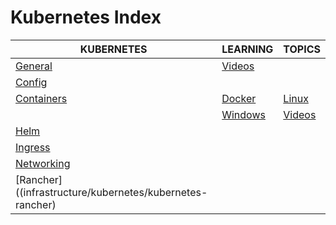 # Kubernetes Index

|KUBERNETES|LEARNING|TOPICS|
|---|---|---|
|[General](infrastructure/kubernetes/kubernetes-general)|[Videos](infrastructure/kubernetes/kubernetes-general#videos)||
|[Config](infrastructure/kubernetes/kubernetes-config)|||
|[Containers](infrastructure/kubernetes/kubernetes-containers)|[Docker](infrastructure/kubernetes/kubernetes-containers#docker)|[Linux](infrastructure/kubernetes/kubernetes-containers#linux)|
||[Windows](infrastructure/kubernetes/kubernetes-containers#windows)|[Videos](infrastructure/kubernetes/kubernetes-containers#videos)|
|[Helm](infrastructure/kubernetes/kubernetes-helm)|||
|[Ingress](infrastructure/kubernetes/kubernetes-ingress)|||
|[Networking](infrastructure/kubernetes/kubernetes-networking)||
|[Rancher]((infrastructure/kubernetes/kubernetes-rancher)|||
